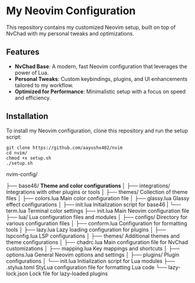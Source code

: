 # My Neovim Configuration

This repository contains my customized Neovim setup, built on top of NvChad with my personal tweaks and optimizations.

## Features

- **NvChad Base**: A modern, fast Neovim configuration that leverages the power of Lua.
- **Personal Tweaks**: Custom keybindings, plugins, and UI enhancements tailored to my workflow.
- **Optimized for Performance**: Minimalistic setup with a focus on speed and efficiency.

## Installation

To install my Neovim configuration, clone this repository and run the setup script:

```shell
git clone https://github.com/aayushx402/nvim
cd nvim/
chmod +x setup.sh
./setup.sh
```

nvim-config/

├── base46/                       <strong> Theme and color configurations </strong> 
│   ├── integrations/             Integrations with other plugins or tools
│   ├── themes/                   Collection of theme files
│   ├── colors.lua                Main color configuration file
│   ├── glassy.lua                Glassy effect configurations
│   ├── init.lua                  Initialization script for base46
|   └── term.lua                  Terminal color settings
├── init.lua                      Main Neovim configuration file
├── lua/                          Lua configuration files and modules
│   ├── configs/                  Directory for various configuration files
│   ├── conform.lua               Configuration for formatting tools
│   ├── lazy.lua                  Lazy loading configuration for plugins
│   ├── lspconfig.lua             LSP configurations
│   ├── themes/                   Additional themes and theme configurations
│   ├── chadrc.lua                Main configuration file for NvChad customizations
│   ├── mapping.lua               Key mappings and shortcuts
│   ├── options.lua               General Neovim options and settings
│   ├── plugins/                  Plugin configurations
│   └── init.lua                  Initialization script for Lua modules
├── .stylua.toml                  StyLua configuration file for formatting Lua code
└── lazy-lock.json                Lock file for lazy-loaded plugins


